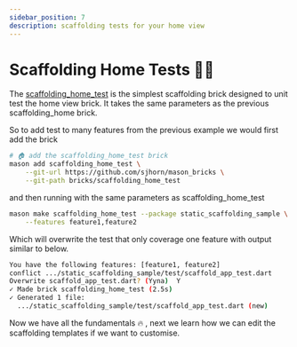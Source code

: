 ```yaml
---
sidebar_position: 7
description: scaffolding tests for your home view
---
```


# Scaffolding Home Tests 🧪🏡

The [scaffolding_home_test](https://github.com/sjhorn/mason_bricks/scaffolding_home_test) is the simplest scaffolding brick designed to unit test the home view brick. It takes the same parameters as the previous scaffolding_home brick. 

So to add test to many features from the previous example we would first add the brick

```sh
# 🏠 add the scaffolding_home_test brick
mason add scaffolding_home_test \
    --git-url https://github.com/sjhorn/mason_bricks \
    --git-path bricks/scaffolding_home_test
```

and then running with the same parameters as scaffolding_home_test

```sh
mason make scaffolding_home_test --package static_scaffolding_sample \
    --features feature1,feature2
```

Which will overwrite the test that only coverage one feature with output similar to below. 

```sh
You have the following features: [feature1, feature2]
conflict .../static_scaffolding_sample/test/scaffold_app_test.dart
Overwrite scaffold_app_test.dart? (Yyna)  Y
✓ Made brick scaffolding_home_test (2.5s)
✓ Generated 1 file:
  .../static_scaffolding_sample/test/scaffold_app_test.dart (new)
```

Now we have all the fundamentals 🔥 , next we learn how we can edit the scaffolding templates if we want to customise.